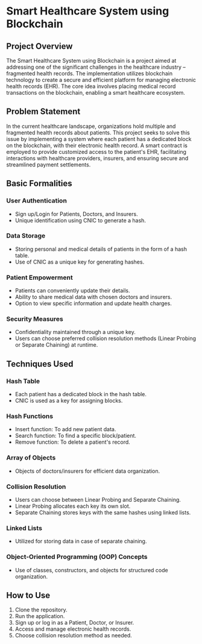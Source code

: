 # Smart Healthcare System using Blockchain 

## Project Overview

The Smart Healthcare System using Blockchain is a project aimed at addressing one of the significant challenges in the healthcare industry – fragmented health records. The implementation utilizes blockchain technology to create a secure and efficient platform for managing electronic health records (EHR). The core idea involves placing medical record transactions on the blockchain, enabling a smart healthcare ecosystem.

## Problem Statement

In the current healthcare landscape, organizations hold multiple and fragmented health records about patients. This project seeks to solve this issue by implementing a system where each patient has a dedicated block on the blockchain, with their electronic health record. A smart contract is employed to provide customized access to the patient's EHR, facilitating interactions with healthcare providers, insurers, and ensuring secure and streamlined payment settlements.

## Basic Formalities

### User Authentication
- Sign up/Login for Patients, Doctors, and Insurers.
- Unique identification using CNIC to generate a hash.

### Data Storage
- Storing personal and medical details of patients in the form of a hash table.
- Use of CNIC as a unique key for generating hashes.

### Patient Empowerment
- Patients can conveniently update their details.
- Ability to share medical data with chosen doctors and insurers.
- Option to view specific information and update health charges.

### Security Measures
- Confidentiality maintained through a unique key.
- Users can choose preferred collision resolution methods (Linear Probing or Separate Chaining) at runtime.

## Techniques Used

### Hash Table
- Each patient has a dedicated block in the hash table.
- CNIC is used as a key for assigning blocks.

### Hash Functions
- Insert function: To add new patient data.
- Search function: To find a specific block/patient.
- Remove function: To delete a patient's record.

### Array of Objects
- Objects of doctors/insurers for efficient data organization.

### Collision Resolution
- Users can choose between Linear Probing and Separate Chaining.
- Linear Probing allocates each key its own slot.
- Separate Chaining stores keys with the same hashes using linked lists.

### Linked Lists
- Utilized for storing data in case of separate chaining.

### Object-Oriented Programming (OOP) Concepts
- Use of classes, constructors, and objects for structured code organization.

## How to Use

1. Clone the repository.
2. Run the application.
3. Sign up or log in as a Patient, Doctor, or Insurer.
4. Access and manage electronic health records.
5. Choose collision resolution method as needed.
